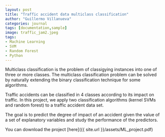 ```yaml
---
layout: post
title: "Traffic accident data multiclass classification"
author: "Guillermo Villanueva"
categories: journal
tags: [documentation,sample]
image: traffic_jam2.jpeg
tags:
- Machine Learning
- SVM
- Random Forest
- Python
---
```


Multiclass classification is the problem of classigying instances into one of three or more classes. The multiclass classification problem can be solved by naturally extending the binary classification technique for some algorithms.


Traffic accidents can be classified in 4 classes according to its impact on traffic. In this project, we apply two classification algorithms (kernel SVMs and random forest) to a traffic accident data set.

The goal is to predict the degree of impact of an accident given the value of a set of explanatory variables and study the performance of the predictors.

You can download the project [here]({{ site.url }}/assets/ML_project.pdf)
